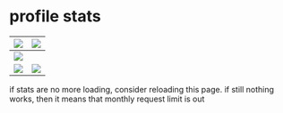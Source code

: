 # profile stats

| <img src="https://streak-stats.demolab.com?user=mb6ockatf&theme=merko&hide_border=true&border_radius=0&date_format=n%2Fj%5B%2FY%5D"> | <img src="https://github-readme-stats-qe6cs40i2-mb6ockatf.vercel.app/api?username=mb6ockatf&count_private=true&number_format=long&show_icons=true&show=[reviews,discussions_started,discussions_answered]&hide_border=true&cache_seconds=86400&theme=merko"> |
| ------ | ------ |
| <img src="https://codeforces-readme-stats.vercel.app/api/card?username=mb6ockatf"> |  |
| <img src="https://github-readme-stats-qe6cs40i2-mb6ockatf.vercel.app/api/top-langs/?username=mb6ockatf&count_private=true&show_icons=true&hide_border=true&layout=compact&cache_seconds=8640&langs_count=100&theme=merko"> | <img src="https://leetcode.card.workers.dev/mb6ockatf?theme=dark&font=source_code_pro&extension=activity"> |

if stats are no more loading, consider reloading this page.
if still nothing works, then it means that monthly request limit is out
